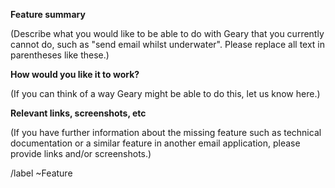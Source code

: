 **Feature summary**

(Describe what you would like to be able to do with Geary that you
currently cannot do, such as "send email whilst underwater". Please
replace all text in parentheses like these.)

**How would you like it to work?**

(If you can think of a way Geary might be able to do this, let us know
here.)

**Relevant links, screenshots, etc**

(If you have further information about the missing feature such as
technical documentation or a similar feature in another email
application, please provide links and/or screenshots.)

/label ~Feature
